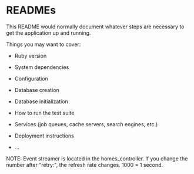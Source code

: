 # READMEs

This README would normally document whatever steps are necessary to get the
application up and running.

Things you may want to cover:

* Ruby version

* System dependencies

* Configuration

* Database creation

* Database initialization

* How to run the test suite

* Services (job queues, cache servers, search engines, etc.)

* Deployment instructions

* ...


NOTE:
Event streamer is located in the homes_controller. If you change the number after "retry:", the refresh rate changes. 1000 = 1 second.
